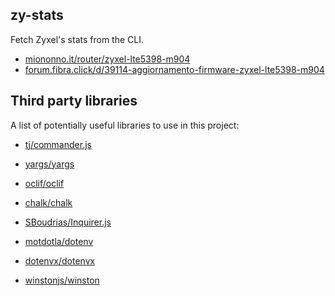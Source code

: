 ## zy-stats

Fetch Zyxel's stats from the CLI.

- [miononno.it/router/zyxel-lte5398-m904](https://miononno.it/router/zyxel-lte5398-m904)
- [forum.fibra.click/d/39114-aggiornamento-firmware-zyxel-lte5398-m904](https://forum.fibra.click/d/39114-aggiornamento-firmware-zyxel-lte5398-m904)

## Third party libraries

A list of potentially useful libraries to use in this project:

- [tj/commander.js](https://github.com/tj/commander.js)
- [yargs/yargs](https://github.com/yargs/yargs)
- [oclif/oclif](https://github.com/oclif/oclif)

- [chalk/chalk](https://github.com/chalk/chalk)
- [SBoudrias/Inquirer.js](https://github.com/SBoudrias/Inquirer.js)

- [motdotla/dotenv](https://github.com/motdotla/dotenv)
- [dotenvx/dotenvx](https://github.com/dotenvx/dotenvx)

- [winstonjs/winston](https://github.com/winstonjs/winston)
